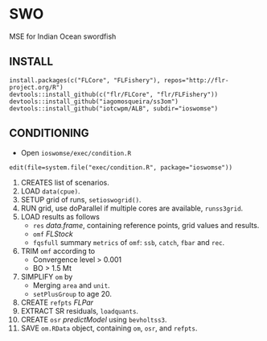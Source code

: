 # SWO

MSE for Indian Ocean swordfish

## INSTALL

```{r}
install.packages(c("FLCore", "FLFishery"), repos="http://flr-project.org/R")
devtools::install_github(c("flr/FLCore", "flr/FLFishery"))
devtools::install_github("iagomosqueira/ss3om")
devtools::install_github("iotcwpm/ALB", subdir="ioswomse")
```

## CONDITIONING

- Open `ioswomse/exec/condition.R`

```{r}
edit(file=system.file("exec/condition.R", package="ioswomse"))
```

1. CREATES list of scenarios.
2. LOAD `data(cpue)`.
3. SETUP grid of runs, `setioswogrid()`.
4. RUN grid, use doParallel if multiple cores are available, `runss3grid`.
5. LOAD results as follows
    - `res` *data.frame*, containing reference points, grid values and results.
    - `omf` *FLStock*
    - `fqsfull` summary `metrics` of `omf`: `ssb`, `catch`, `fbar` and `rec`.
6. TRIM `omf` according to
    - Convergence level > 0.001
    - BO > 1.5 Mt
7. SIMPLIFY `om` by
    - Merging `area` and `unit`.
    - `setPlusGroup` to age 20.
8. CREATE `refpts` *FLPar*
9. EXTRACT SR residuals, `loadquants`.
10. CREATE `osr` *predictModel* using `bevholtss3`.
11. SAVE `om.RData` object, containing `om`, `osr`, and `refpts`.
